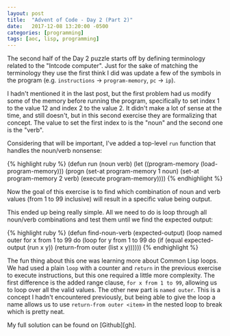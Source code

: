 ```yaml
---
layout: post
title:  "Advent of Code - Day 2 (Part 2)"
date:   2017-12-08 13:20:00 -0500
categories: [programming]
tags: [aoc, lisp, programming]
---
```


The second half of the Day 2 puzzle starts off by defining terminology related to the "Intcode computer". Just for the sake of matching the terminology they use the first think I did was update a few of the symbols in the program (e.g. `instructions` -> `program-memory`, `pc` -> `ip`).

I hadn't mentioned it in the last post, but the first problem had us modify some of the memory before running the program, specifically to set index 1 to the value 12 and index 2 to the value 2. It didn't make a lot of sense at the time, and still doesn't, but in this second exercise they are formalizing that concept. The value to set the first index to is the "noun" and the second one is the "verb".

Considering that will be important, I've added a top-level `run` function that handles the noun/verb nonsense:

{% highlight ruby %}
(defun run (noun verb)
    (let ((program-memory (load-program-memory)))
    (progn
        (set-at program-memory 1 noun)
        (set-at program-memory 2 verb)
        (execute program-memory))))
{% endhighlight %}

Now the goal of this exercise is to find which combination of noun and verb values (from 1 to 99 inclusive) will result in a specific value being output.

This ended up being really simple. All we need to do is loop through all noun/verb combinations and test them until we find the expected output:

{% highlight ruby %}
(defun find-noun-verb (expected-output)
    (loop named outer for x from 1 to 99 do
        (loop for y from 1 to 99 do
            (if (equal expected-output (run x y))
                (return-from outer (list x y))))))
{% endhighlight %}

The fun thing about this one was learning more about Common Lisp loops. We had used a plain `loop` with a counter and `return` in the previous exercise to execute instructions, but this one required a little more complexity. The first difference is the added range clause, `for x from 1 to 99`, allowing us to loop over all the valid values. The other new part is `named outer`. This is a concept I hadn't encountered previously, but being able to give the loop a name allows us to use `return-from outer <item>` in the nested loop to break which is pretty neat.

My full solution can be found on [Github][gh].